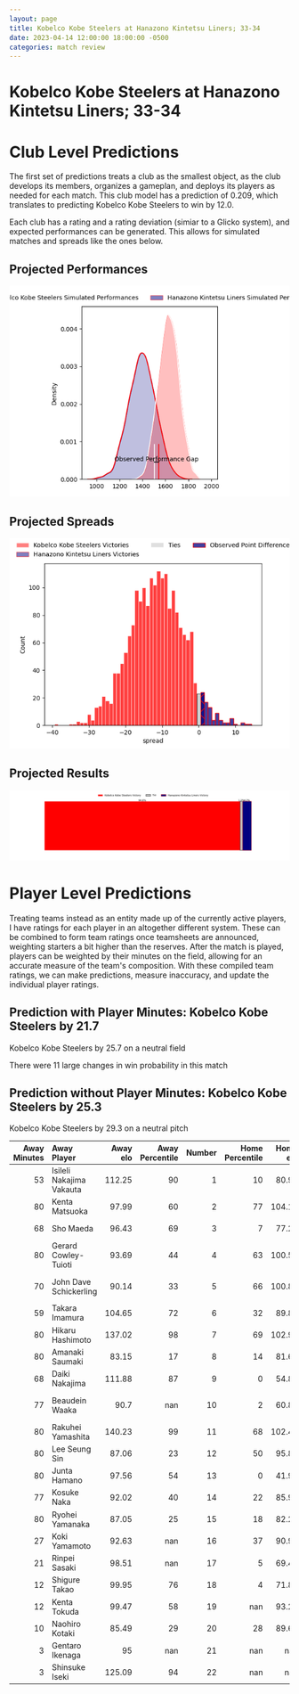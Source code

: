 ```yaml
---  
layout: page  
title: Kobelco Kobe Steelers at Hanazono Kintetsu Liners; 33-34  
date: 2023-04-14 12:00:00 18:00:00 -0500  
categories: match review  
---
```

# Kobelco Kobe Steelers at Hanazono Kintetsu Liners; 33-34

# Club Level Predictions


The first set of predictions treats a club as the smallest object, as the club develops its members, organizes a gameplan, and deploys its players as needed for each match. This club model has a prediction of 0.209, which translates to predicting Kobelco Kobe Steelers to win by 12.0.

Each club has a rating and a rating deviation (simiar to a Glicko system), and expected performances can be generated. This allows for simulated matches and spreads like the ones below.
## Projected Performances


![Projected Performances](plots/performances_2023-04-14-HanazonoKintetsuLiners-KobelcoKobeSteelers.png)
## Projected Spreads


![Projected Spreads](plots/spreads_2023-04-14-HanazonoKintetsuLiners-KobelcoKobeSteelers.png)
## Projected Results


![Projected Results](plots/resultbar_2023-04-14-HanazonoKintetsuLiners-KobelcoKobeSteelers.png)
# Player Level Predictions


Treating teams instead as an entity made up of the currently active players, I have ratings for each player in an altogether different system. These can be combined to form team ratings once teamsheets are announced, weighting starters a bit higher than the reserves. After the match is played, players can be weighted by their minutes on the field, allowing for an accurate measure of the team's composition. With these compiled team ratings, we can make predictions, measure inaccuracy, and update the individual player ratings.
## Prediction with Player Minutes: Kobelco Kobe Steelers by 21.7


Kobelco Kobe Steelers by 25.7 on a neutral field

There were 11 large changes in win probability in this match
## Prediction without Player Minutes: Kobelco Kobe Steelers by 25.3


Kobelco Kobe Steelers by 29.3 on a neutral pitch



|   Away Minutes | Away Player              |   Away elo |   Away Percentile |   Number |   Home Percentile |   Home elo | Home Player           |   Home Minutes |
|---------------:|:-------------------------|-----------:|------------------:|---------:|------------------:|-----------:|:----------------------|---------------:|
|             53 | Isileli Nakajima Vakauta |     112.25 |                90 |        1 |                10 |      80.97 | Kenta Tanaka          |             79 |
|             80 | Kenta Matsuoka           |      97.99 |                60 |        2 |                77 |     104.15 | Atsushi Kashimoto     |             80 |
|             68 | Sho Maeda                |      96.43 |                69 |        3 |                 7 |      77.24 | Kota Mitake           |             68 |
|             80 | Gerard Cowley-Tuioti     |      93.69 |                44 |        4 |                63 |     100.56 | Tsuyoshi Murata       |             80 |
|             70 | John Dave Schickerling   |      90.14 |                33 |        5 |                66 |     100.89 | Sanaila Junior Waqa   |             63 |
|             59 | Takara Imamura           |     104.65 |                72 |        6 |                32 |      89.89 | Hayato Yokoi          |             76 |
|             80 | Hikaru Hashimoto         |     137.02 |                98 |        7 |                69 |     102.91 | Shohei Nonaka         |             80 |
|             80 | Amanaki Saumaki          |      83.15 |                17 |        8 |                14 |      81.62 | Waimana Kapa          |             80 |
|             68 | Daiki Nakajima           |     111.88 |                87 |        9 |                 0 |      54.82 | William Genia         |             80 |
|             77 | Beaudein Waaka           |      90.7  |               nan |       10 |                 2 |      60.82 | Jackson Garden-Bachop |             80 |
|             80 | Rakuhei Yamashita        |     140.23 |                99 |       11 |                68 |     102.41 | Tatsuma Nanto         |             80 |
|             80 | Lee Seung Sin            |      87.06 |                23 |       12 |                50 |      95.89 | Haruki Kanazawa       |             80 |
|             80 | Junta Hamano             |      97.56 |                54 |       13 |                 0 |      41.91 | Sioasia Fifita        |             80 |
|             77 | Kosuke Naka              |      92.02 |                40 |       14 |                22 |      85.92 | Vincent Sefo          |             63 |
|             80 | Ryohei Yamanaka          |      87.05 |                25 |       15 |                18 |      82.28 | Yoshizumi Takeda      |             80 |
|             27 | Koki Yamamoto            |      92.63 |               nan |       16 |                37 |      90.96 | Ren Takano            |             17 |
|             21 | Rinpei Sasaki            |      98.51 |               nan |       17 |                 5 |      69.48 | Ben Toolis            |             17 |
|             12 | Shigure Takao            |      99.95 |                76 |       18 |                 4 |      71.83 | Lata Tangimana        |             12 |
|             12 | Kenta Tokuda             |      99.47 |                58 |       19 |               nan |      93.29 | Tevita Tupou          |              4 |
|             10 | Naohiro Kotaki           |      85.49 |                29 |       20 |                28 |      89.65 | Yushi Inoue           |              1 |
|              3 | Gentaro Ikenaga          |      95    |               nan |       21 |               nan |     nan    | nan                   |            nan |
|              3 | Shinsuke Iseki           |     125.09 |                94 |       22 |               nan |     nan    | nan                   |            nan |

